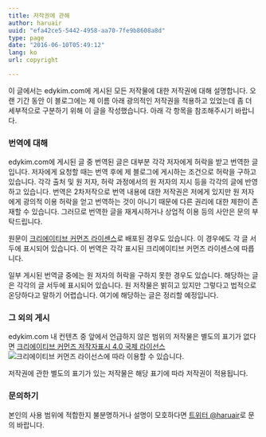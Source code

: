 ```yaml
---
title: 저작권에 관해
author: haruair
uuid: "efa42ce5-5442-4958-aa70-7fe9b8608a8d"
type: page
date: "2016-06-10T05:49:12"
lang: ko
url: copyright

---
```

이 글에서는 edykim.com에 게시된 모든 저작물에 대한 저작권에 대해 설명합니다. 오랜 기간 동안 이 블로그에는 제 이름 아래 광의적인 저작권을 적용하고 있었는데 좀 더 세부적으로 구분하기 위해 이 글을 작성했습니다. 아래 각 항목을 참조해주시기 바랍니다.

### 번역에 대해

edykim.com에 게시된 글 중 번역된 글은 대부분 각각 저자에게 허락을 받고 번역한 글입니다. 저자에게 요청할 때는 번역 후에 제 블로그에 게시하는 조건으로 허락을 구하고 있습니다. 각각 출처 및 원 저자, 허락 과정에서의 원 저자의 지시 등을 각각의 글에 반영하고 있습니다. 번역은 2차저작으로 번역 내용에 대한 저작권은 저에게 있지만 원 저자에게 광의적 이용 허락을 얻고 번역하는 것이 아니기 때문에 다른 권리에 대한 제한이 존재할 수 있습니다. 그러므로 번역한 글을 재게시하거나 상업적 이용 등의 사안은 문의 부탁드립니다.

원문이 [크리에이티브 커먼즈 라이센스][1]로 배포된 경우도 있습니다. 이 경우에도 각 글 서두에 표시되어 있습니다. 이 번역은 각각 표시된 크리에이티브 커먼즈 라이센스에 따릅니다.

일부 게시된 번역글 중에는 원 저자의 허락을 구하지 못한 경우도 있습니다. 해당하는 글은 각각의 글 서두에 표시되어 있습니다. 원 저작물은 밝히고 있지만 그렇다고 법적으로 온당하다고 말하기 어렵습니다. 여기에 해당하는 글은 정리할 예정입니다.

### 그 외의 게시

edykim.com 내 컨텐츠 중 앞에서 언급하지 않은 범위의 저작물은 별도의 표기가 없다면 [크리에이티브 커먼즈 저작자표시 4.0 국제 라이선스][2] <img alt="크리에이티브 커먼즈 라이선스" style="border-width:0" src="https://i.creativecommons.org/l/by/4.0/88x31.png?w=660&#038;ssl=1" />에 따라 이용할 수 있습니다.

저작권에 관한 별도의 표기가 있는 저작물은 해당 표기에 따라 저작권이 적용됩니다.

### 문의하기

본인의 사용 범위에 적합한지 불분명하거나 설명이 모호하다면 [트위터 @haruair][3]로 문의 바랍니다.

 [1]: http://www.cckorea.org/xe/ccl
 [2]: https://creativecommons.org/licenses/by/4.0/deed.ko
 [3]: https://twitter.com/@haruair
